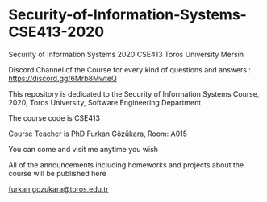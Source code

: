 # Security-of-Information-Systems-CSE413-2020

Security of Information Systems 2020 CSE413 Toros University Mersin

Discord Channel of the Course for every kind of questions and answers : https://discord.gg/6Mrb8MwteQ

This repository is dedicated to the Security of Information Systems Course, 2020, Toros University, Software Engineering Department

The course code is CSE413

Course Teacher is PhD Furkan Gözükara, Room: A015

You can come and visit me anytime you wish

All of the announcements including homeworks and projects about the course will be published here

furkan.gozukara@toros.edu.tr
